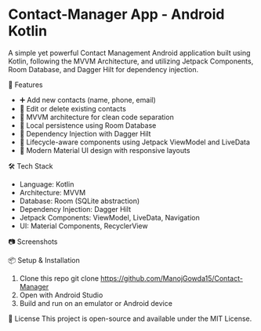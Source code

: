 # Contact-Manager App - Android Kotlin
A simple yet powerful Contact Management Android application built using Kotlin, following the MVVM Architecture, and utilizing Jetpack Components, Room Database, and Dagger Hilt for dependency injection.

🚀 Features
* ➕ Add new contacts (name, phone, email)
* 📝 Edit or delete existing contacts
* 🧠 MVVM architecture for clean code separation
* 🧩 Local persistence using Room Database
* 💉 Dependency Injection with Dagger Hilt
* 🧪 Lifecycle-aware components using Jetpack ViewModel and LiveData
* 🎨 Modern Material UI design with responsive layouts

🛠 Tech Stack
* Language: Kotlin
* Architecture: MVVM
* Database: Room (SQLite abstraction)
* Dependency Injection: Dagger Hilt
* Jetpack Components: ViewModel, LiveData, Navigation
* UI: Material Components, RecyclerView

📷 Screenshots



📦 Setup & Installation
1. Clone this repo
   git clone https://github.com/ManojGowda15/Contact-Manager
2. Open with Android Studio
3. Build and run on an emulator or Android device

📄 License
This project is open-source and available under the MIT License.
